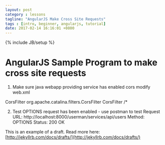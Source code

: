 ```yaml
---
layout: post
category : lessons
tagline: "AngularJS Make Cross Site Requests"
tags : [intro, beginner, angularjs, tutorial]
date: 2017-02-14 16:16:01 +0800
---
```

{% include JB/setup %}

# AngularJS Sample Program to make cross site requests

1. Make sure java webapp providing service has enabled cors
modify web.xml
<filter>
  <filter-name>CorsFilter</filter-name>
  <filter-class>org.apache.catalina.filters.CorsFilter</filter-class>
</filter>

<filter-mapping>
  <filter-name>CorsFilter</filter-name>
  <url-pattern>/*</url-pattern>
</filter-mapping>

2. Test OPTIONS request has been enabled - use postman to test
Request URL: http://localhost:8000/userman/services/api/users
Method: OPTIONS
Status: 200 OK


This is an example of a draft. Read more here: [http://jekyllrb.com/docs/drafts/](http://jekyllrb.com/docs/drafts/)

